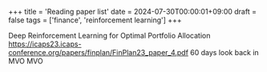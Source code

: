 +++
title = 'Reading paper list'
date = 2024-07-30T00:00:01+09:00
draft = false
tags = ['finance', 'reinforcement learning']
+++

Deep Reinforcement Learning for Optimal Portfolio Allocation
https://icaps23.icaps-conference.org/papers/finplan/FinPlan23_paper_4.pdf
60 days look back in MVO
MVO